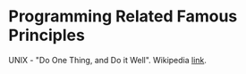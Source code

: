 # Programming Related Famous Principles

UNIX - "Do One Thing, and Do it Well". Wikipedia [link](https://en.wikipedia.org/wiki/Unix_philosophy#:~:text=As%20stated%20by%20McIlroy%2C%20and%20generally%20accepted%20throughout,or%20%22Do%20One%20Thing%20And%20Do%20It%20Well.%22).

